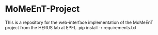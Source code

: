 # MoMeEnT-Project
This is a repository for the web-interface implementation of the MoMeEnT project from the HERUS lab at EPFL.
pip install -r requirements.txt
